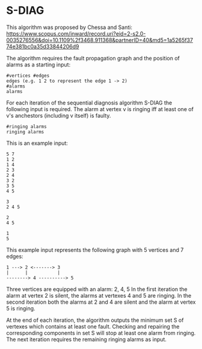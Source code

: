 # S-DIAG

This algorithm was proposed by Chessa and Santi:
https://www.scopus.com/inward/record.uri?eid=2-s2.0-0035276556&doi=10.1109%2f3468.911368&partnerID=40&md5=1a5265f3774e381bc0a35d33844206d9


The algorithm requires the fault propagation graph and the position of alarms as a starting input:

    #vertices #edges
    edges (e.g. 1 2 to represent the edge 1 -> 2)
    #alarms
    alarms

For each iteration of the sequential diagnosis algorithm S-DIAG the following input is required.
The alarm at vertex v is ringing iff at least one of v's anchestors (including v itself) is faulty. 

    #ringing alarms
    ringing alarms
 
This is an example input:

    5 7
    1 2
    1 4
    2 3
    2 4
    3 2
    3 5
    4 5

    3
    2 4 5

    2
    4 5
    
    1
    5
  
This example input represents the following graph with 5 vertices and 7 edges:

    1 ---> 2 <-------> 3
    |      |           |
    --------> 4 ----------> 5

Three vertices are equipped with an alarm: 2, 4, 5
In the first iteration the alarm at vertex 2 is silent, the alarms at vertexes 4 and 5 are ringing.
In the second iteration both the alarms at 2 and 4 are silent and the alarm at vertex 5 is ringing.

At the end of each iteration, the algorithm outputs the minimum set S of vertexes which contains at least one fault.
Checking and repairing the corresponding components in set S will stop at least one alarm from ringing. 
The next iteration requires the remaining ringing alarms as input.
